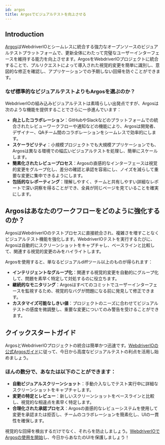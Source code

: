 ```yaml
---
id: argos
title: Argosでビジュアルテストを向上させる
---
```


## Introduction

[Argos](https://argos-ci.com/?utm_source=webdriverio&utm_medium=partnered&utm_campaign=documentation)はWebdriverIOとシームレスに統合する強力なオープンソースのビジュアルテストプラットフォームで、更新全体にわたって完璧なユーザーインターフェースを維持する能力を向上させます。ArgosをWebdriverIOプロジェクトに統合することで、プルリクエストによって導入された視覚的変更を簡単に識別し、意図的な修正を確認し、アプリケーションでの予期しない回帰を防ぐことができます。

### なぜ標準的なビジュアルテストよりもArgosを選ぶのか？

WebdriverIOの組み込みビジュアルテストは素晴らしい出発点ですが、Argosは次のような機能を提供することでさらに一歩進んでいます：

-   **向上したコラボレーション**：GitHubやSlackなどのプラットフォームでの統合されたレビューワークフローや通知などの機能により、Argosは開発者、デザイナー、QAチーム間のコラボレーションをシームレスで効率的にします。
-   **スケーラビリティ**：小規模プロジェクトでも大規模アプリケーションでも、Argosは異なる環境での幅広いビジュアルテストを処理し、簡単にスケールします。
-   **簡素化されたレビュープロセス**：Argosの直感的なインターフェースは視覚的変更をグループ化し、差分の確認と承認を容易にし、ノイズを減らして重要な変更に集中できるようにします。
-   **包括的なレポーティング**：理解しやすく、チームと共有しやすい詳細なレポートで深い洞察を得ることができ、全員が同じページを見ていることを確実にします。

## Argosはあなたのワークフローをどのように強化するのか？

ArgosはWebdriverIOのテストプロセスに直接統合され、複雑さを増すことなくビジュアルテスト機能を強化します。WebdriverIOテストを実行するたびに、Argosは自動的にスクリーンショットをキャプチャし、ベースラインと比較して、関連する視覚的変更のみをハイライトします。

Argosを使用すると、単なるビジュアルdiffツール以上のものが得られます：

-   **インテリジェントなグループ化**：関連する視覚的変更を自動的にグループ化して、問題を素早く特定して対処するのに役立ちます。
-   **継続的なモニタリング**：Argosはすべてのコミットでユーザーインターフェースを監視するため、視覚的なバグが問題になる前に発見して修正できます。
-   **カスタマイズ可能なしきい値**：プロジェクトのニーズに合わせてビジュアルテストの感度を微調整し、重要な変更についてのみ警告を受けることができます。

## クイックスタートガイド

ArgosとWebdriverIOプロジェクトの統合は簡単かつ迅速です。[WebdriverIOの公式Argosガイド](https://argos-ci.com/docs/quickstart/webdriverio?utm_source=webdriverio&utm_medium=partnered&utm_campaign=documentation)に従って、今日から高度なビジュアルテストの利点を活用し始めましょう。

### ほんの数分で、あなたは以下のことができます：

-   **自動ビジュアルスクリーンショット**：手動介入なしでテスト実行中に詳細なスクリーンショットをキャプチャします。
-   **変更の特定とレビュー**：新しいスクリーンショットをベースラインと比較し、視覚的な相違点を素早く特定します。
-   **合理化された承認プロセス**：Argosの直感的なレビューシステムを使用して変更を承認または拒否し、チームのコラボレーションを簡素化し、UIの一貫性を確保します。

視覚的な回帰を検出するだけでなく、それらを防止しましょう。[WebdriverIOでArgosの使用を開始](https://argos-ci.com/?utm_source=webdriverio&utm_medium=partnered&utm_campaign=documentation)し、今日からあなたのUIを保護しましょう！